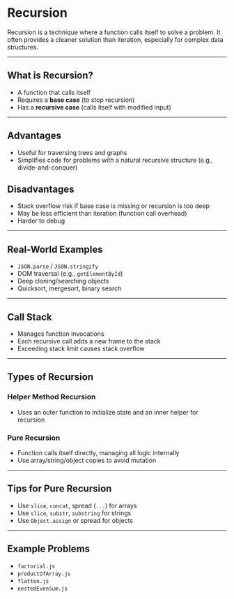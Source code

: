 # Recursion

Recursion is a technique where a function calls itself to solve a problem. It often provides a cleaner solution than iteration, especially for complex data structures.

---

## What is Recursion?

- A function that calls itself
- Requires a **base case** (to stop recursion)
- Has a **recursive case** (calls itself with modified input)

---

## Advantages

- Useful for traversing trees and graphs
- Simplifies code for problems with a natural recursive structure (e.g., divide-and-conquer)

## Disadvantages

- Stack overflow risk if base case is missing or recursion is too deep
- May be less efficient than iteration (function call overhead)
- Harder to debug

---

## Real-World Examples

- `JSON.parse` / `JSON.stringify`
- DOM traversal (e.g., `getElementById`)
- Deep cloning/searching objects
- Quicksort, mergesort, binary search

---

## Call Stack

- Manages function invocations
- Each recursive call adds a new frame to the stack
- Exceeding stack limit causes stack overflow

---

## Types of Recursion

### Helper Method Recursion

- Uses an outer function to initialize state and an inner helper for recursion

### Pure Recursion

- Function calls itself directly, managing all logic internally
- Use array/string/object copies to avoid mutation

---

## Tips for Pure Recursion

- Use `slice`, `concat`, spread (`...`) for arrays
- Use `slice`, `substr`, `substring` for strings
- Use `Object.assign` or spread for objects

---

## Example Problems

- `factorial.js`
- `productOfArray.js`
- `flatten.js`
- `nestedEvenSum.js`
